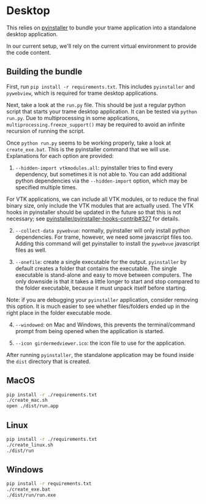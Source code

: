 # Desktop

This relies on [pyinstaller](https://pyinstaller.org/en/stable/) to bundle your trame application into a standalone desktop application.

In our current setup, we'll rely on the current virtual environment to provide the code content.

## Building the bundle

First, run `pip install -r requirements.txt`. This includes `pyinstaller` and `pywebview`, which is required for trame desktop applications.

Next, take a look at the `run.py` file. This should be just a regular python script that starts your trame desktop application. It can be tested via `python run.py`. Due to multiprocessing in some applications, `multiprocessing.freeze_support()` may be required to avoid an infinite recursion of running the script.

Once `python run.py` seems to be working properly, take a look at `create_exe.bat`. This is the pyinstaller command that we will use. Explanations for each option are provided:

1. `--hidden-import vtkmodules.all`: pyinstaller tries to find every dependency, but sometimes it is not able to. You can add additional python dependencies via the `--hidden-import` option, which may be specified multiple times.

For VTK applications, we can include all VTK modules, or to reduce the final binary size, only include the VTK modules that are actually used. The VTK hooks in pyinstaller should be updated in the future so that this is not necessary; see [pyinstaller/pyinstaller-hooks-contrib#327](https://github.com/pyinstaller/pyinstaller-hooks-contrib/issues/327) for details.

2. `--collect-data pywebvue`: normally, pyinstaller will only install python dependencies. For trame, however, we need some javascript files too. Adding this command will get pyinstaller to install the `pywebvue` javascript files as well.

3. `--onefile`: create a single executable for the output. `pyinstaller` by default creates a folder that contains the executable. The single executable is stand-alone and easy to move between computers. The only downside is that it takes a little longer to start and stop compared to the folder executable, because it must unpack itself before starting.

Note: if you are debugging your `pyinstaller` application, consider removing this option. It is much easier to see whether files/folders ended up in the right place in the folder executable mode.

4. `--windowed`: on Mac and Windows, this prevents the terminal/command prompt from being opened when the application is started.

5. `--icon girdermedviewer.ico`: the icon file to use for the application.

After running `pyinstaller`, the standalone application may be found inside the `dist` directory that is created.

## MacOS

```bash
pip install -r ./requirements.txt
./create_mac.sh
open ./dist/run.app
```

## Linux

```bash
pip install -r ./requirements.txt
./create_linux.sh
./dist/run
```

## Windows

```bash
pip install -r requirements.txt
./create_exe.bat
./dist/run/run.exe
```